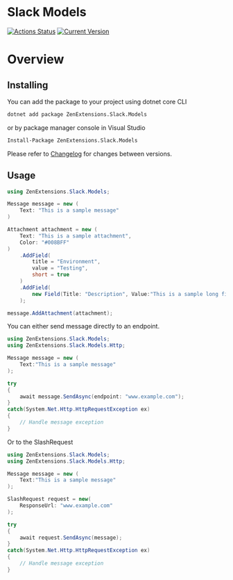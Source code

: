 # Slack Models
[![Actions Status](https://github.com/ZenExtensions/slack-models/workflows/.NET%20Core%20Publish/badge.svg)](https://github.com/ZenExtensions/slack-models/actions) [![Current Version](https://img.shields.io/badge/Version-1.1.3-brightgreen?logo=nuget&labelColor=30363D)](./CHANGELOG.md#113---2024-07-18)

# Overview

## Installing
You can add the package to your project using dotnet core CLI
```bash
dotnet add package ZenExtensions.Slack.Models
```
or by package manager console in Visual Studio
```bash
Install-Package ZenExtensions.Slack.Models
```
Please refer to [Changelog](./CHANGELOG.md) for changes between versions.

## Usage

```csharp
using ZenExtensions.Slack.Models;

Message message = new (
    Text: "This is a sample message"
)

Attachment attachment = new (
    Text: "This is a sample attachment",
    Color: "#008BFF"
)
    .AddField(
        title = "Environment",
        value = "Testing",
        short = true
    )
    .AddField(
        new Field(Title: "Description", Value:"This is a sample long field", Short: false)
    );

message.AddAttachment(attachment);
```

You can either send message directly to an endpoint.

```csharp
using ZenExtensions.Slack.Models;
using ZenExtensions.Slack.Models.Http;

Message message = new (
    Text:"This is a sample message"
);

try
{
    await message.SendAsync(endpoint: "www.example.com");
}
catch(System.Net.Http.HttpRequestException ex)
{
    // Handle message exception
}

```

Or to the SlashRequest
```csharp
using ZenExtensions.Slack.Models;
using ZenExtensions.Slack.Models.Http;

Message message = new (
    Text:"This is a sample message"
);

SlashRequest request = new(
    ResponseUrl: "www.example.com"
);

try
{
    await request.SendAsync(message);
}
catch(System.Net.Http.HttpRequestException ex)
{
    // Handle message exception
}

```